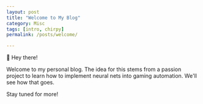 ```yaml
---
layout: post
title: "Welcome to My Blog"
category: Misc
tags: [intro, chirpy]
permalink: /posts/welcome/

---
```


👋 Hey there!

Welcome to my personal blog. The idea for this stems from a passion project to learn how to implement neural nets into gaming automation. We'll see how that goes.

Stay tuned for more!

